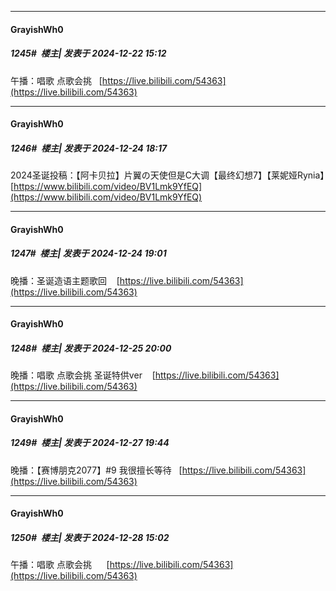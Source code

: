 ﻿
*****

####  GrayishWh0  
##### 1245#         楼主| 发表于 2024-12-22 15:12

午播：唱歌 点歌会挑   [https://live.bilibili.com/54363](https://live.bilibili.com/54363)


*****

####  GrayishWh0  
##### 1246#         楼主| 发表于 2024-12-24 18:17

2024圣诞投稿：【阿卡贝拉】片翼の天使但是C大调【最终幻想7】【莱妮娅Rynia】[https://www.bilibili.com/video/BV1Lmk9YfEQ](https://www.bilibili.com/video/BV1Lmk9YfEQ)


*****

####  GrayishWh0  
##### 1247#         楼主| 发表于 2024-12-24 19:01

晚播：圣诞造语主题歌回    [https://live.bilibili.com/54363](https://live.bilibili.com/54363)


*****

####  GrayishWh0  
##### 1248#         楼主| 发表于 2024-12-25 20:00

晚播：唱歌 点歌会挑 圣诞特供ver    [https://live.bilibili.com/54363](https://live.bilibili.com/54363)


*****

####  GrayishWh0  
##### 1249#         楼主| 发表于 2024-12-27 19:44

晚播：【赛博朋克2077】#9 我很擅长等待   [https://live.bilibili.com/54363](https://live.bilibili.com/54363)


*****

####  GrayishWh0  
##### 1250#         楼主| 发表于 2024-12-28 15:02

午播：唱歌 点歌会挑      [https://live.bilibili.com/54363](https://live.bilibili.com/54363)

